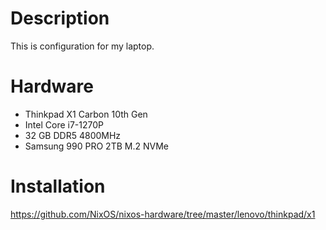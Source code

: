 # Description

This is configuration for my laptop.

# Hardware

* Thinkpad X1 Carbon 10th Gen
* Intel Core i7-1270P
* 32 GB DDR5 4800MHz
* Samsung 990 PRO 2TB M.2 NVMe

# Installation

https://github.com/NixOS/nixos-hardware/tree/master/lenovo/thinkpad/x1
